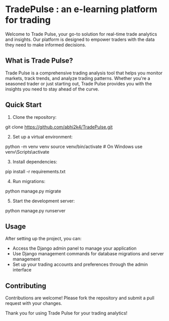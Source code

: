 # TradePulse : an e-learning platform for trading

Welcome to Trade Pulse, your go-to solution for real-time trade analytics and insights. Our platform is designed to empower traders with the data they need to make informed decisions.

## What is Trade Pulse?

Trade Pulse is a comprehensive trading analysis tool that helps you monitor markets, track trends, and analyze trading patterns. Whether you're a seasoned trader or just starting out, Trade Pulse provides you with the insights you need to stay ahead of the curve.

## Quick Start

1. Clone the repository:

git clone https://github.com/abhi2k4/TradePulse.git

2. Set up a virtual environment:

python -m venv venv source venv/bin/activate # On Windows use venv\Scripts\activate

3. Install dependencies:

pip install -r requirements.txt

4. Run migrations:

python manage.py migrate

5. Start the development server:

python manage.py runserver


## Usage

After setting up the project, you can:

- Access the Django admin panel to manage your application
- Use Django management commands for database migrations and server management
- Set up your trading accounts and preferences through the admin interface

## Contributing

Contributions are welcome! Please fork the repository and submit a pull request with your changes.


Thank you for using Trade Pulse for your trading analytics!



